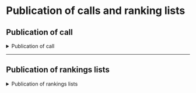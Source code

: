 # Publication of calls and ranking lists

## Publication of call

<details>

<summary>Publication of call</summary>

:sparkles: <mark style="color:blue;">**Premium attachments**</mark> — Using this premium function, available depending on the type of contract signed by the institution, you can attach documents within the message.

This message is to be used for both Premium and Standard messages. In case of a Standard message, **remember to remove all references to the attachments from the message body.**

***

**🖋 Title of the message:** New call published

🗒 **Text of the message**:

As of \<dd/mm/yyyyy> you can apply for \<object of call>.

You have time until \<dd/mm/yyyyy>.

To see the award criteria and apply, \[visit this website]\(URL).

\[Premium messages with attachment only] Find the full text of the call attached to this message.

**🪄 Button**: Submit request

<mark style="color:blue;">**📎 Premium attachment:**</mark> \<full text of call>

***

**Recipients**: All citizens residing in the geographical area in which the service is active who are deemed eligible according to the specifications of the initiative contained in the call.

**When to send it**: When the institution publishes a call for ...

**User story**: As a citizen I want to be informed about the opening of calls for ...

</details>

***

## Publication of rankings lists

<details>

<summary>Publication of rankings lists</summary>

**🖋 Title of the message:** Ranking list for <mark style="color:purple;">{object}</mark> published

🗒 **Text of the message**:

The ranking list for \<type of service> for \<name> \<surname> is available.

If you wish to relinquish your position, you have time until \<dd/mm/yyyyy>.

To see your position in the rankings list[ \[visit this website](https://github.com/pagopa/devportal-docs/blob/docs/from-gitbook/docs/VgT9NJOwkAnNFoA6d0Fs/what-a-service-can-do-with-io/the-most-frequent-messages/URL/README.md).

**🪄 Button**: Go to the rankings list

***

**Recipients**: All citizens who ...

**When to send it**: When the rankings list is published

**User story**: As a citizen, I want to receive updates about the status of my application.

</details>
